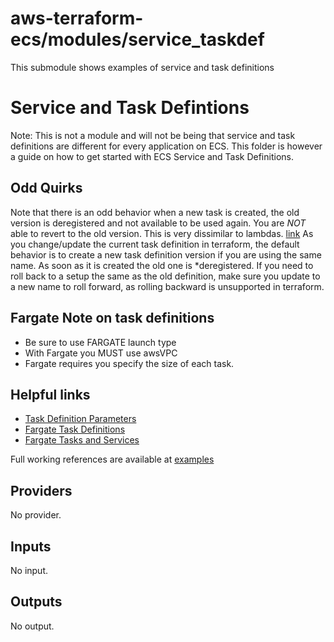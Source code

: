 # aws-terraform-ecs/modules/service\_taskdef  
This submodule shows examples of service and task definitions

# Service and Task Defintions  
Note: This is not a module and will not be being that service and task definitions are different for every application on ECS. This folder is however a guide on how to get started with ECS Service and Task Definitions.

## Odd Quirks  
Note that there is an odd behavior when a new task is created, the old version is deregistered and not available to be used again. You are _NOT_ able to revert to the old version. This is very dissimilar to lambdas. [link](https://github.com/terraform-providers/terraform-provider-aws/issues/258) As you change/update the current task definition in terraform, the default behavior is to create a new task definition version if you are using the same name. As soon as it is created the old one is *deregistered. If you need to roll back to a setup the same as the old definition, make sure you update to a new name to roll forward, as rolling backward is unsupported in terraform.

## Fargate Note on task definitions
- Be sure to use FARGATE launch type
- With Fargate you MUST use awsVPC
- Fargate requires you specify the size of each task.

## Helpful links
- [Task Definition Parameters](https://docs.aws.amazon.com/AmazonECS/latest/developerguide/task_definition_parameters.html)
- [Fargate Task Definitions](https://docs.aws.amazon.com/AmazonECS/latest/developerguide/AWS_Fargate.html#fargate-task-defs)
- [Fargate Tasks and Services](https://docs.aws.amazon.com/AmazonECS/latest/developerguide/AWS_Fargate.html#fargate-tasks-services)

Full working references are available at [examples](examples)

## Providers

No provider.

## Inputs

No input.

## Outputs

No output.

